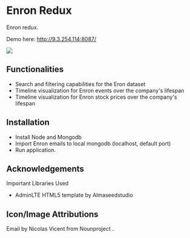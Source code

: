 Enron Redux
===================
Enron redux.

Demo here: http://9.3.254.114:8087/

![](/public/img/grabs.jpg?raw=true)

Functionalities
-------------------------------------------------
- Search and filtering capabilities for the Eron dataset
- Timeline visualization for Enron events over the company's lifespan
- Timeline visualization for Enron stock prices over the company's lifespan

Installation
-------------------------------------------------
- Install Node and Mongodb
- Import Enron emails to local mongodb (localhost, default port)
- Run application.


Acknowledgements
-------------------------------------------------
Important Libraries Used
- AdminLTE HTML5 template by Almaseedstudio


Icon/Image Attributions
-----------------------------
Email by Nicolas Vicent from Nounproject .

